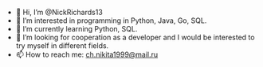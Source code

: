 - 👋 Hi, I’m @NickRichards13
- 👀 I’m interested in programming in Python, Java, Go, SQL.
- 🌱 I’m currently learning Python, SQL.
- 💞️ I’m looking for cooperation as a developer and I would be interested to try myself in different fields.
- 📫 How to reach me: ch.nikita1999@mail.ru
